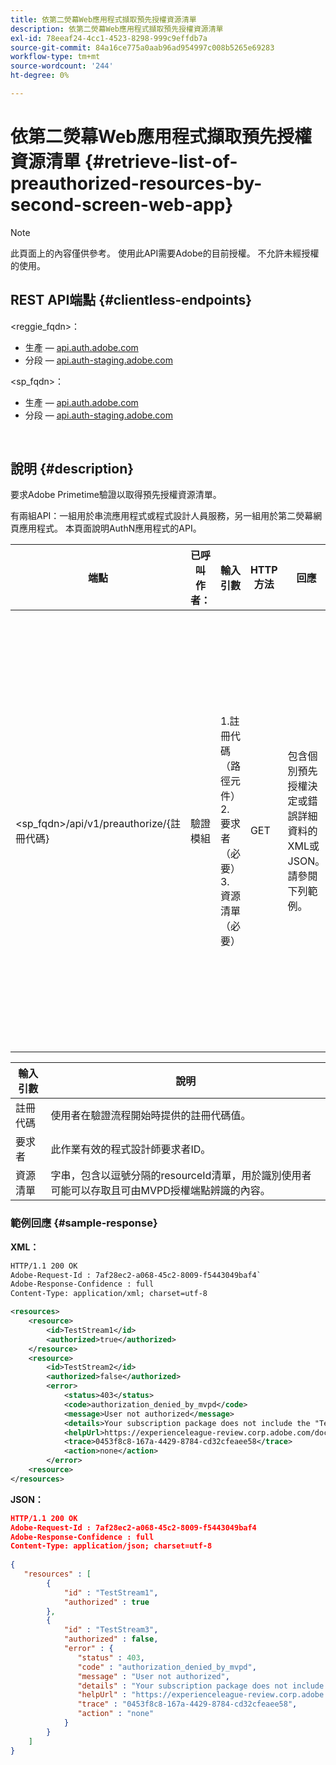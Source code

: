 ```yaml
---
title: 依第二熒幕Web應用程式擷取預先授權資源清單
description: 依第二熒幕Web應用程式擷取預先授權資源清單
exl-id: 78eeaf24-4cc1-4523-8298-999c9effdb7a
source-git-commit: 84a16ce775a0aab96ad954997c008b5265e69283
workflow-type: tm+mt
source-wordcount: '244'
ht-degree: 0%

---
```


# 依第二熒幕Web應用程式擷取預先授權資源清單 {#retrieve-list-of-preauthorized-resources-by-second-screen-web-app}

>[!NOTE]
>
>此頁面上的內容僅供參考。 使用此API需要Adobe的目前授權。 不允許未經授權的使用。

## REST API端點 {#clientless-endpoints}

&lt;reggie_fqdn>：

* 生產 —  [api.auth.adobe.com](http://api.auth.adobe.com/)
* 分段 —  [api.auth-staging.adobe.com](http://api.auth-staging.adobe.com/)

&lt;sp_fqdn>：

* 生產 —  [api.auth.adobe.com](http://api.auth.adobe.com/)
* 分段 —  [api.auth-staging.adobe.com](http://api.auth-staging.adobe.com/)

</br>

## 說明 {#description}

要求Adobe Primetime驗證以取得預先授權資源清單。

有兩組API：一組用於串流應用程式或程式設計人員服務，另一組用於第二熒幕網頁應用程式。 本頁面說明AuthN應用程式的API。


| 端點 | 已呼叫  </br>作者： | 輸入   </br>引數 | HTTP  </br>方法 | 回應 | HTTP  </br>回應 |
| --- | --- | --- | --- | --- | --- |
| &lt;sp_fqdn>/api/v1/preauthorize/{註冊代碼} | 驗證模組 | 1.註冊代碼  </br>    （路徑元件）</br>2.  要求者（必要）</br>3.  資源清單（必要） | GET | 包含個別預先授權決定或錯誤詳細資料的XML或JSON。 請參閱下列範例。 | 200 — 成功</br></br>400 — 錯誤請求</br></br>401 — 未獲授權</br></br>405 — 不允許的方法  </br></br>412 — 先決條件失敗</br></br>500 — 內部伺服器錯誤 |



| 輸入引數 | 說明 |
| ----------------- | ------------------------------------------------------------------------------------------------------------------------------------------------------------------------------ |
| 註冊代碼 | 使用者在驗證流程開始時提供的註冊代碼值。 |
| 要求者 | 此作業有效的程式設計師要求者ID。 |
| 資源清單 | 字串，包含以逗號分隔的resourceId清單，用於識別使用者可能可以存取且可由MVPD授權端點辨識的內容。 |


### 範例回應 {#sample-response}

**XML：**

```XML
HTTP/1.1 200 OK
Adobe-Request-Id : 7af28ec2-a068-45c2-8009-f5443049baf4`
Adobe-Response-Confidence : full
Content-Type: application/xml; charset=utf-8

<resources>
    <resource>
        <id>TestStream1</id>
        <authorized>true</authorized>
    </resource>
    <resource>
        <id>TestStream2</id>
        <authorized>false</authorized>  
        <error>
            <status>403</status>
            <code>authorization_denied_by_mvpd</code>
            <message>User not authorized</message>
            <details>Your subscription package does not include the "TestStream3" channel.</details>
            <helpUrl>https://experienceleague-review.corp.adobe.com/docs/primetime/authentication/auth-features/error-reportn/enhanced-error-codes.html#error-codes</helpUrl>
            <trace>0453f8c8-167a-4429-8784-cd32cfeaee58</trace>
            <action>none</action>
        </error>
    <resource>
</resources>
```

**JSON：**

```JSON
HTTP/1.1 200 OK
Adobe-Request-Id : 7af28ec2-a068-45c2-8009-f5443049baf4
Adobe-Response-Confidence : full
Content-Type: application/json; charset=utf-8
 
{
   "resources" : [
        {
            "id" : "TestStream1",
            "authorized" : true
        },
        {
            "id" : "TestStream3",
            "authorized" : false,
            "error" : {
               "status" : 403,
               "code" : "authorization_denied_by_mvpd",
               "message" : "User not authorized",
               "details" : "Your subscription package does not include the "TestStream3" channel.",
               "helpUrl" : "https://experienceleague-review.corp.adobe.com/docs/primetime/authentication/auth-features/error-reportn/enhanced-error-codes.html#error-codes",
               "trace" : "0453f8c8-167a-4429-8784-cd32cfeaee58",
               "action" : "none"
            }
        } 
    ]
}
```
